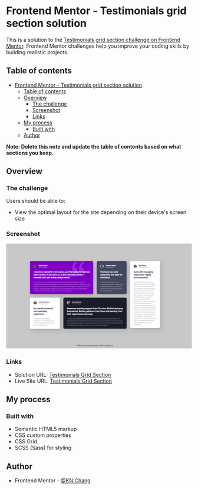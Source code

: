 # Frontend Mentor - Testimonials grid section solution

This is a solution to the [Testimonials grid section challenge on Frontend Mentor](https://www.frontendmentor.io/challenges/testimonials-grid-section-Nnw6J7Un7). Frontend Mentor challenges help you improve your coding skills by building realistic projects.

## Table of contents

- [Frontend Mentor - Testimonials grid section solution](#frontend-mentor---testimonials-grid-section-solution)
  - [Table of contents](#table-of-contents)
  - [Overview](#overview)
    - [The challenge](#the-challenge)
    - [Screenshot](#screenshot)
    - [Links](#links)
  - [My process](#my-process)
    - [Built with](#built-with)
  - [Author](#author)

**Note: Delete this note and update the table of contents based on what sections you keep.**

## Overview

### The challenge

Users should be able to:

- View the optimal layout for the site depending on their device's screen size

### Screenshot

![Testimonials Grid Section Screenshot](./images/Testimonials-screenshot.png)

### Links

- Solution URL: [Testimonials Grid Section]([https://your-solution-url.com](https://www.frontendmentor.io/solutions/testimonials-grid-section-scss-grid-XUlL59kqNb))
- Live Site URL: [Testimonials Grid Section](https://kaiens-lab.github.io/Testimonioals-Grid-Section/)

## My process

### Built with

- Semantic HTML5 markup
- CSS custom properties
- CSS Grid
- SCSS (Sass) for styling

## Author

- Frontend Mentor - [@KN Chang](https://www.frontendmentor.io/profile/yourusername)
